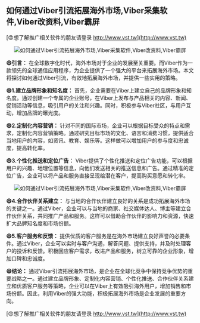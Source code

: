 ## **如何通过Viber引流拓展海外市场,Viber采集软件,Viber改资料,Viber霸屏**

[😍想了解推广相关软件的朋友请登录 http://www.vst.tw](http://www.vst.tw)

 <center><img src="https://vst.tw/MP4/tuiguang/png/6.png" alt="如何通过Viber引流拓展海外市场,Viber采集软件,Viber改资料,Viber霸屏"></center>

**😄引言：**
在全球数字化时代，海外市场对于企业的发展至关重要。而Viber作为一款领先的全球通信应用程序，为企业提供了一个强大的平台来拓展海外市场。本文将探讨如何通过Viber引流，有效地拓展海外市场，并提供一些实用的策略。

**😄1.建立品牌形象和知名度：**
首先，企业需要在Viber上建立自己的品牌形象和知名度。通过创建一个专属的企业账号，在Viber上发布与产品相关的内容、新闻、促销活动等信息，吸引用户的关注和兴趣。同时，积极参与Viber社区，与用户互动，增加品牌的曝光度。

**😄2.定制化内容营销：**
针对不同的国际市场，企业可以根据目标受众的特点和需求，定制化内容营销策略。通过研究目标市场的文化、语言和消费习惯，提供适合当地用户的内容，如资讯、教育、娱乐等。这样做可以增加用户的参与度和忠诚度，提高转化率。

**😄3.个性化推送和定位广告：**
Viber提供了个性化推送和定位广告功能，可以根据用户的兴趣、地理位置等信息，向他们发送相关的推送信息和广告。通过精准的定位广告，企业可以将产品和服务直接呈现给潜在客户，提高购买意愿和转化率。

 <center><img src="https://vst.tw/MP4/tuiguang/png/5.png" alt="如何通过Viber引流拓展海外市场,Viber采集软件,Viber改资料,Viber霸屏"></center>

**😄4.合作伙伴关系建立：**
与当地的合作伙伴建立良好的关系是成功拓展海外市场的关键之一。通过Viber，企业可以与当地的商家、社交媒体达人、博主等建立合作伙伴关系，共同推广产品和服务。这样可以借助合作伙伴的影响力和资源，快速扩大品牌知名度和市场份额。

**😄5.客户服务和反馈：**
提供优质的客户服务是在海外市场建立良好声誉的必要条件。通过Viber，企业可以实时与客户沟通，解答问题、提供支持，并及时处理客户的投诉和反馈。积极回应客户需求，改进产品和服务，树立可靠的企业形象，增加口碑和忠诚度。

**😄结论：**
通过Viber引流拓展海外市场，是企业在全球化竞争中保持竞争优势的重要战略之一。通过建立品牌形象、定制化内容营销、个性化推送、合作伙伴关系建立和优质客户服务等策略，企业可以在Viber上有效吸引海外用户，增加销售和市场份额。因此，利用Viber的强大功能，积极拓展海外市场是企业发展的重要方向。

[😍想了解推广相关软件的朋友请登录 http://www.vst.tw](http://www.vst.tw)



